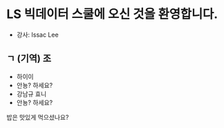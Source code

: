 # LS 빅데이터 스쿨에 오신 것을 환영합니다.

* 강사: Issac Lee

## ㄱ (기역) 조

* 하이이
* 안뇽? 하세요?
* 강남규
효니
* 안뇽? 하세요?

밥은 맛있게 먹으셨나요?